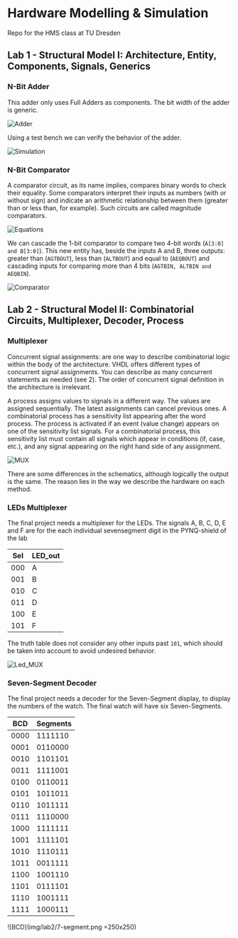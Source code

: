 # Hardware Modelling & Simulation
Repo for the HMS class at TU Dresden

## Lab 1 - Structural Model I: Architecture, Entity, Components, Signals, Generics
### N-Bit Adder
This adder only uses Full Adders as components. The bit width of the adder is generic.

![Adder](img/lab1/n_adder_tb.png)

Using a test bench we can verify the behavior of the adder.

![Simulation](img/lab1/adder_simulation.png)

### N-Bit Comparator
A comparator circuit, as its name implies, compares binary words to check their equality. Some comparators interpret their inputs as numbers (with or without sign) and indicate an arithmetic relationship between them (greater than or less than, for example). Such circuits are called magnitude comparators.

![Equations](img/lab1/comparator_eq.png)

We can cascade the 1-bit comparator to compare two 4-bit words (`A[3:0] and B[3:0]`). This new entity has, beside the inputs A and B, three outputs: greater than (`AGTBOUT`), less than (`ALTBOUT`) and equal to (`AEQBOUT`) and cascading inputs for comparing more than 4 bits (`AGTBIN, ALTBIN and AEQBIN`).

![Comparator](img/lab1/4bit-comparator.png)

## Lab 2 - Structural Model II: Combinatorial Circuits, Multiplexer, Decoder, Process

### Multiplexer
Concurrent signal assignments: are one way to describe combinatorial logic within the body of the architecture. VHDL offers different types of concurrent signal assignments. You can describe as many concurrent statements as needed (see 2). The order of concurrent signal definition in the architecture is irrelevant. 

A process assigns values to signals in a different way. The values are assigned sequentially. The latest assignments can cancel previous ones. A combinatorial process has a sensitivity list appearing after the word process. The process is activated if an event (value change) appears on one of the sensitivity list signals. For a combinatorial process, this sensitivity list must contain all signals which appear in conditions (if, case, etc.), and any signal appearing on the right hand side of any assignment.

![MUX](img/lab2/mux.png)

There are some differences in the schematics, although logically the output is the same. The reason lies in the way we describe the hardware on each method.

### LEDs Multiplexer

The final project needs a multiplexer for the LEDs. The signals A, B, C, D, E and F are for the each individual sevensegment digit in the PYNQ-shield of the lab

Sel | LED_out
----|--------
000 | A
001 | B
010 | C
011 | D
100 | E
101 | F

The truth table does not consider any other inputs past `101`, which should be taken into account to avoid undesired behavior.

![Led_MUX](img/lab2/led_mux.png)

###  Seven-Segment Decoder

The final project needs a decoder for the Seven-Segment display, to display the numbers of
the watch. The final watch will have six Seven-Segments.

BCD | Segments
----|---------
0000|1111110
0001|0110000
0010|1101101
0011|1111001
0100|0110011
0101|1011011
0110|1011111
0111|1110000
1000|1111111
1001|1111101
1010|1110111
1011|0011111
1100|1001110
1101|0111101
1110|1001111
1111|1000111

![BCD](img/lab2/7-segment.png =250x250)
